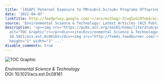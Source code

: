 ```yaml
---
title: '[ASAP] Paternal Exposure to PM<sub>2.5</sub> Programs Offspring’s Energy Homeostasis'
date: '2021-04-07'
linkTitle: http://feedproxy.google.com/~r/acs/esthag/~3/uqIuSc07oG4/acs.est.0c08161
source: 'Environmental Science & Technology: Latest Articles (ACS Publications)'
description: '<p><img src="https://pubs.acs.org/na101/home/literatum/publisher/achs/journals/content/esthag/0/esthag.ahead-of-print/acs.est.0c08161/20210407/images/medium/es0c08161_0006.gif"
  alt="TOC Graphic"/></p><div><cite>Environmental Science & Technology</cite></div><div>DOI:
  10.1021/acs.est.0c08161</div><img src="http://feeds.feedburner.com/~r/acs/esthag/~4/uqIuSc07oG4"
  height="1" width="1" ...'
disable_comments: true
---
```

<p><img src="https://pubs.acs.org/na101/home/literatum/publisher/achs/journals/content/esthag/0/esthag.ahead-of-print/acs.est.0c08161/20210407/images/medium/es0c08161_0006.gif" alt="TOC Graphic"/></p><div><cite>Environmental Science & Technology</cite></div><div>DOI: 10.1021/acs.est.0c08161</div><img src="http://feeds.feedburner.com/~r/acs/esthag/~4/uqIuSc07oG4" height="1" width="1" ...